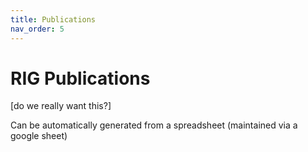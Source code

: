 ```yaml
---
title: Publications
nav_order: 5
---
```


# RIG Publications

[do we really want this?]

Can be automatically generated from a spreadsheet (maintained via a google sheet)
